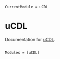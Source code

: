 ```@meta
CurrentModule = uCDL
```

# uCDL

Documentation for [uCDL](https://github.com/kchu25/uCDL.jl).

```@index
```

```@autodocs
Modules = [uCDL]
```

